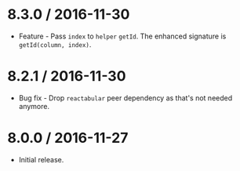 8.3.0 / 2016-11-30
==================

  * Feature - Pass `index` to `helper` `getId`. The enhanced signature is `getId(column, index)`.

8.2.1 / 2016-11-30
==================

  * Bug fix - Drop `reactabular` peer dependency as that's not needed anymore.

8.0.0 / 2016-11-27
==================

  * Initial release.
